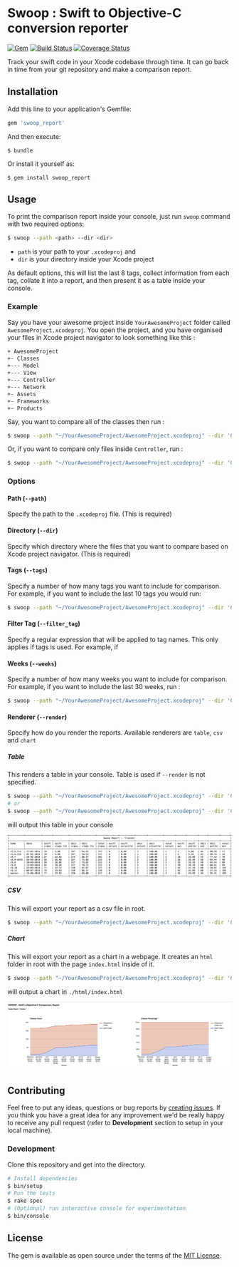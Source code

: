 # Swoop : Swift to Objective-C conversion reporter

[![Gem](https://img.shields.io/gem/v/swoop_report.svg)][rubygems]
[![Build Status](http://img.shields.io/travis/ikhsan/swoop/master.svg)][travis]
[![Coverage Status](http://img.shields.io/coveralls/ikhsan/swoop/master.svg)][coveralls]

[rubygems]: https://rubygems.org/gems/swoop_report
[travis]: https://travis-ci.org/ikhsan/swoop
[coveralls]: https://coveralls.io/github/ikhsan/swoop?branch=master

Track your swift code in your Xcode codebase through time. It can go back in time from your git repository and make a comparison report.

## Installation

Add this line to your application's Gemfile:

```ruby
gem 'swoop_report'
```

And then execute:

    $ bundle

Or install it yourself as:

    $ gem install swoop_report

## Usage

To print the comparison report inside your console, just run `swoop` command with two required options:

```bash
$ swoop --path <path> --dir <dir>
```

- `path` is your path to your `.xcodeproj` and
- `dir` is your directory inside your Xcode project

As default options, this will list the last 8 tags, collect information from each tag, collate it into a report, and then present it as a table inside your console.

### Example

Say you have your awesome project inside `YourAwesomeProject` folder called `AwesomeProject.xcodeproj`. You open the project, and you have organised your files in Xcode project navigator to look something like this :

```
+ AwesomeProject
+- Classes
+--- Model
+--- View
+--- Controller
+--- Network
+- Assets
+- Frameworks
+- Products
```

Say, you want to compare all of the classes then run :

```bash
$ swoop --path "~/YourAwesomeProject/AwesomeProject.xcodeproj" --dir 'Classes'
```

Or, if you want to compare only files inside `Controller`, run :

```bash
$ swoop --path "~/YourAwesomeProject/AwesomeProject.xcodeproj" --dir 'Classes/Controller'
```

### Options

#### Path (`--path`)

Specify the path to the `.xcodeproj` file. (This is required)

#### Directory (`--dir`)

Specify which directory where the files that you want to compare based on Xcode project navigator. (This is required)

#### Tags (`--tags`)

Specify a number of how many tags you want to include for comparison. For example, if you want to include the last 10 tags you would run:

```bash
$ swoop --path "~/YourAwesomeProject/AwesomeProject.xcodeproj" --dir 'Classes' --tags 10
```

#### Filter Tag (`--filter_tag`)

Specify a regular expression that will be applied to tag names. This only applies if tags is used. For example, if

#### Weeks (`--weeks`)

Specify a number of how many weeks you want to include for comparison. For example, if you want to include the last 30 weeks, run :

```bash
$ swoop --path "~/YourAwesomeProject/AwesomeProject.xcodeproj" --dir 'Classes' --weeks 30
```

#### Renderer (`--render`)

Specify how do you render the reports. Available renderers are `table`, `csv` and `chart`

##### Table

This renders a table in your console. Table is used if `--render` is not specified.

```bash
$ swoop --path "~/YourAwesomeProject/AwesomeProject.xcodeproj" --dir 'Classes'
# or
$ swoop --path "~/YourAwesomeProject/AwesomeProject.xcodeproj" --dir 'Classes' --render table
```

will output this table in your console

![table](/screenshots/table.png?raw=true)


##### CSV

This will export your report as a csv file in root.

```bash
$ swoop --path "~/YourAwesomeProject/AwesomeProject.xcodeproj" --dir 'Classes' --render csv
```

##### Chart

This will export your report as a chart in a webpage. It creates an `html` folder in root with the page `index.html` inside of it.

```bash
$ swoop --path "~/YourAwesomeProject/AwesomeProject.xcodeproj" --dir 'Classes' --render chart
```

will output a chart in `./html/index.html`

![chart](/screenshots/chart.png?raw=true)

## Contributing

Feel free to put any ideas, questions or bug reports by [creating issues](https://github.com/ikhsan/swoop/issues/new). If you think you have a great idea for any improvement we'd be really happy to receive any pull request (refer to **Development** section to setup in your local machine).

### Development

Clone this repository and get into the directory.

```bash
# Install dependencies
$ bin/setup
# Run the tests
$ rake spec
# (Optional) run interactive console for experimentation
$ bin/console
```

## License

The gem is available as open source under the terms of the [MIT License](http://opensource.org/licenses/MIT).
